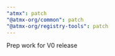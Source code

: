 ```yaml
---
"atmx": patch
"@atmx-org/common": patch
"@atmx-org/registry-tools": patch
---
```


Prep work for V0 release
